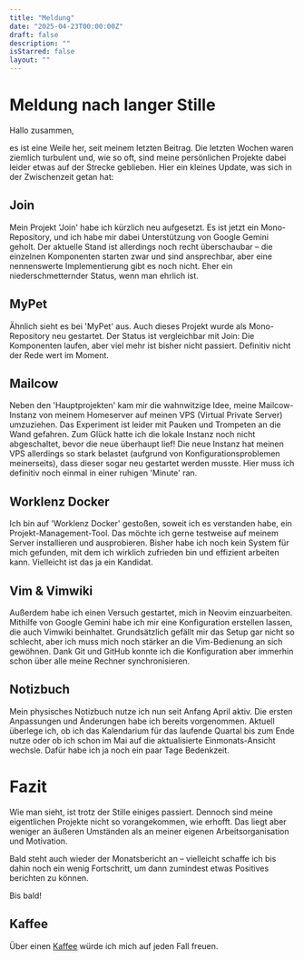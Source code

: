 ```yaml
---
title: "Meldung"
date: "2025-04-23T00:00:00Z"
draft: false
description: ""
isStarred: false
layout: ""
---
```


# Meldung nach langer Stille

Hallo zusammen,

es ist eine Weile her, seit meinem letzten Beitrag. Die letzten Wochen waren ziemlich turbulent und, wie so oft, sind meine persönlichen Projekte dabei leider etwas auf der Strecke geblieben. Hier ein kleines Update, was sich in der Zwischenzeit getan hat:

## Join

Mein Projekt 'Join' habe ich kürzlich neu aufgesetzt. Es ist jetzt ein Mono-Repository, und ich habe mir dabei Unterstützung von Google Gemini geholt. Der aktuelle Stand ist allerdings noch recht überschaubar – die einzelnen Komponenten starten zwar und sind ansprechbar, aber eine nennenswerte Implementierung gibt es noch nicht. Eher ein niederschmetternder Status, wenn man ehrlich ist.

## MyPet

Ähnlich sieht es bei 'MyPet' aus. Auch dieses Projekt wurde als Mono-Repository neu gestartet. Der Status ist vergleichbar mit Join: Die Komponenten laufen, aber viel mehr ist bisher nicht passiert. Definitiv nicht der Rede wert im Moment.

## Mailcow

Neben den 'Hauptprojekten' kam mir die wahnwitzige Idee, meine Mailcow-Instanz von meinem Homeserver auf meinen VPS (Virtual Private Server) umzuziehen. Das Experiment ist leider mit Pauken und Trompeten an die Wand gefahren. Zum Glück hatte ich die lokale Instanz noch nicht abgeschaltet, bevor die neue überhaupt lief! Die neue Instanz hat meinen VPS allerdings so stark belastet (aufgrund von Konfigurationsproblemen meinerseits), dass dieser sogar neu gestartet werden musste. Hier muss ich definitiv noch einmal in einer ruhigen 'Minute' ran.

## Worklenz Docker

Ich bin auf 'Worklenz Docker' gestoßen, soweit ich es verstanden habe, ein Projekt-Management-Tool. Das möchte ich gerne testweise auf meinem Server installieren und ausprobieren. Bisher habe ich noch kein System für mich gefunden, mit dem ich wirklich zufrieden bin und effizient arbeiten kann. Vielleicht ist das ja ein Kandidat.

## Vim & Vimwiki

Außerdem habe ich einen Versuch gestartet, mich in Neovim einzuarbeiten. Mithilfe von Google Gemini habe ich mir eine Konfiguration erstellen lassen, die auch Vimwiki beinhaltet. Grundsätzlich gefällt mir das Setup gar nicht so schlecht, aber ich muss mich noch stärker an die Vim-Bedienung an sich gewöhnen. Dank Git und GitHub konnte ich die Konfiguration aber immerhin schon über alle meine Rechner synchronisieren.

## Notizbuch

Mein physisches Notizbuch nutze ich nun seit Anfang April aktiv. Die ersten Anpassungen und Änderungen habe ich bereits vorgenommen. Aktuell überlege ich, ob ich das Kalendarium für das laufende Quartal bis zum Ende nutze oder ob ich schon im Mai auf die aktualisierte Einmonats-Ansicht wechsle. Dafür habe ich ja noch ein paar Tage Bedenkzeit.

# Fazit

Wie man sieht, ist trotz der Stille einiges passiert. Dennoch sind meine eigentlichen Projekte nicht so vorangekommen, wie erhofft. Das liegt aber weniger an äußeren Umständen als an meiner eigenen Arbeitsorganisation und Motivation.

Bald steht auch wieder der Monatsbericht an – vielleicht schaffe ich bis dahin noch ein wenig Fortschritt, um dann zumindest etwas Positives berichten zu können.

Bis bald!

## Kaffee

Über einen
[Kaffee](https://www.buymeacoffee.com/snuppedelua)
würde ich mich auf jeden Fall freuen.
